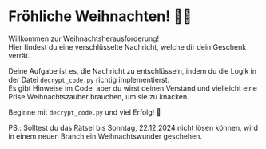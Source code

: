 # Fröhliche Weihnachten! 🎄🎁

Willkommen zur Weihnachtsherausforderung!  
Hier findest du eine verschlüsselte Nachricht, welche dir dein Geschenk verrät.  

Deine Aufgabe ist es, die Nachricht zu entschlüsseln, indem du die Logik in der Datei `decrypt_code.py` richtig implementierst.  
Es gibt Hinweise im Code, aber du wirst deinen Verstand und vielleicht eine Prise Weihnachtszauber brauchen, um sie zu knacken.  

Beginne mit `decrypt_code.py` und viel Erfolg! 🎅


PS.: Solltest du das Rätsel bis Sonntag, 22.12.2024 nicht lösen können, wird in einem neuen Branch ein Weihnachtswunder geschehen.
